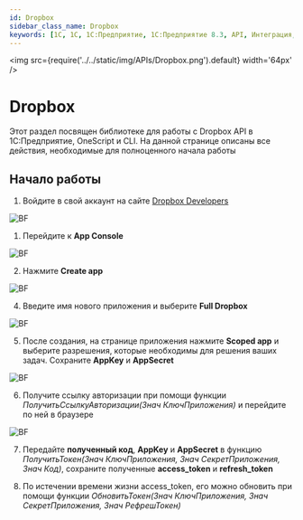 ```yaml
---
id: Dropbox
sidebar_class_name: Dropbox
keywords: [1C, 1С, 1С:Предприятие, 1С:Предприятие 8.3, API, Интеграция, Сервисы, Обмен, OneScript, CLI, Dropbox]
---
```


<img src={require('../../static/img/APIs/Dropbox.png').default} width='64px' />

# Dropbox

Этот раздел посвящен библиотеке для работы с Dropbox API в 1С:Предприятие, OneScript и CLI. На данной странице описаны все действия, необходимые для полноценного начала работы

## Начало работы

1. Войдите в свой аккаунт на сайте [Dropbox Developers](https://www.dropbox.com/developers)

![BF](../../static/img/Docs/Dropbox/1.png)

1. Перейдите к **App Console**

![BF](../../static/img/Docs/Dropbox/2.png)

2. Нажмите **Create app**

![BF](../../static/img/Docs/Dropbox/3.png)

4. Введите имя нового приложения и выберите **Full Dropbox**

![BF](../../static/img/Docs/Dropbox/4.png)

5. После создания, на странице приложения нажмите **Scoped app** и выберите разрешения, которые необходимы для решения ваших задач. Сохраните **AppKey** и **AppSecret**

![BF](../../static/img/Docs/Dropbox/5.png)

6. Получите ссылку авторизации при помощи функции *ПолучитьСсылкуАвторизации(Знач КлючПриложения)* и перейдите по ней в браузере

![BF](../../static/img/Docs/Dropbox/6.png)

7. Передайте **полученный код**, **AppKey** и **AppSecret** в функцию *ПолучитьТокен(Знач КлючПриложения, Знач СекретПриложения, Знач Код)*, сохраните полученные **access_token** и **refresh_token**

8. По истечении времени жизни access_token, его можно обновить при помощи функции *ОбновитьТокен(Знач КлючПриложения, Знач СекретПриложения, Знач РефрешТокен)*